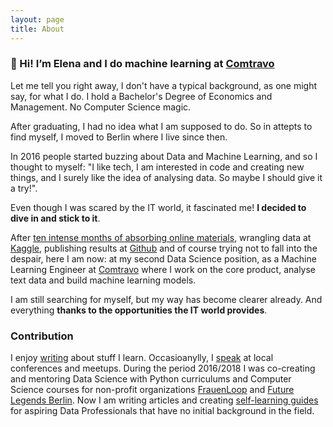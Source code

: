 ```yaml
---
layout: page
title: About
---
```


### 👋 Hi! I’m Elena and I do machine learning at [Comtravo](https://www.comtravo.com/)

Let me tell you right away, I don't have a typical background, as one might say, for what I do. I hold a Bachelor's Degree of Economics and Management. No Computer Science magic.

After graduating, I had no idea what I am supposed to do. So in attepts to find myself, I moved to Berlin where I live since then.

In 2016 people started buzzing about Data and Machine Learning, and so I thought to myself: "I like tech, I am interested in code and creating new things, and I surely like the idea of analysing data. So maybe I should give it a try!".

Even though I was scared by the IT world, it fascinated me! __I decided to dive in and stick to it__.

After [ten intense months of absorbing online materials](https://www.quora.com/What-should-I-study-on-my-own-to-become-a-data-scientist/answer/Elena-Petrova-16?__filter__=&__nsrc__=2&__snid3__=3254244893), wrangling data at [Kaggle](https://www.kaggle.com/), publishing results at [Github](https://github.com/) and of course trying not to fall into the despair, here I am now: at my second Data Science position, as a Machine Learning Engineer at [Comtravo](https://www.comtravo.com/) where I work on the core product, analyse text data and build machine learning models.

I am still searching for myself, but my way has become clearer already. And everything __thanks to the opportunities the IT world provides__.

### Contribution
I enjoy [writing](/writing/) about stuff I learn. Occasioanylly, I [speak](/speaking/) at local conferences and meetups.
During the period 2016/2018 I was co-creating and mentoring Data Science with Python curriculums and Computer Science courses for non-profit organizations [FrauenLoop](https://www.frauenloop.org/) and [Future Legends Berlin](https://www.facebook.com/futurelegendsberlin/).
Now I am writing articles and creating [self-learning guides](/#guides) for aspiring Data Professionals that have no initial background in the field.

<!--
- This site was built with the static site generator [Jekyll](https://jekyllrb.com/), utilizing the personal website templatate of [wonderful Joel Glovier](http://github.com/jglovier), and hosted on [GitHub Pages](https://pages.github.com/). Source code is available on [GitHub](github.com/jglovier/jglovier.github.io/).
- Typography courtesy of Google Fonts:
  - [Montserrat](https://fonts.google.com/specimen/Montserrat) (headings)
  - [Varela Round](https://fonts.google.com/specimen/Varela+Round) (short body copy)
  - [Rooney Sans](https://typekit.com/fonts/rooney-sans) (long form body copy)
  - [Lora](https://fonts.google.com/specimen/Lora) (where serif is used)
- [Social media icons](https://creativemarket.com/gedy/21158-Vector-Social-Media-Icons-Bundle) by [Gedy Leon](https://creativemarket.com/gedy)
- [Basscss](http://basscss.com/) utility classes by [Jxnblk](http://jxnblk.com/)-->
